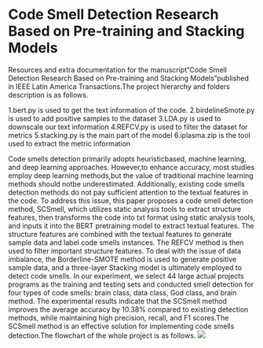 # Code Smell Detection Research Based on Pre-training and Stacking Models

Resources and extra documentation for the manuscript“Code Smell Detection Research Based on Pre-training and Stacking Models”published in IEEE Latin America Transactions.The project hierarchy and folders description is as follows.

1.bert.py is used to get the text information of the code.
2.birdelineSmote.py is used to add positive samples to the dataset
3.LDA.py is used to downscale our text information
4.REFCV.py is used to filter the dataset for metrics
5.stacking.py is the main part of the model
6.iplasma.zip is the tool used to extract the metric information

Code smells detection primarily adopts heuristicbased, machine learning, and deep learning approaches. However,to enhance accuracy, most studies employ deep learning methods,but the value of traditional machine learning methods should notbe underestimated. Additionally, existing code smells detection methods do not pay sufficient attention to the textual features in the code. To address this issue, this paper proposes a code smell detection method, SCSmell, which utilizes static analysis tools to extract structure features, then transforms the code into txt format using static analysis tools, and inputs it into the BERT pretraining model to extract textual features. The structure features are combined with the textual features to generate sample data and label code smells instances. The REFCV method is then used to filter important structure features. To deal with the issue of data imbalance, the Borderline-SMOTE method is used to generate positive sample data, and a three-layer Stacking model is ultimately employed to detect code smells. In our experiment, we select 44 large actual projects programs as the training and testing sets and conducted smell detection for four types of code smells: brain class, data class, God class, and brain method. The experimental results  indicate that the SCSmell method improves the average accuracy by 10.38% compared to existing detection methods, while maintaining high precision, recall, and F1 scores.The SCSmell method is an effective solution for  implementing code smells detection.The flowchart of the whole project is as follows.
![](https://markdown.liuchengtu.com/work/uploads/upload_4c5d630818dda7cede7cd5640bb97fa1.png)

